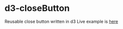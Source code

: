 # d3-closeButton
Reusable close button written in d3
Live example is [here](https://bl.ocks.org/Lulkafe/95a63ddea80d4d02cc4ab8bedd48dfd8)
